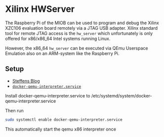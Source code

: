 # Xilinx HWServer

The Raspberry Pi of the MIOB can be used to program and debug the Xilinx XZC106 evaluation board remotely via a JTAG USB adapter.
Xilinx standard tool for remote JTAG access is the `hw_server` which unfortunately is only offered for x86/x86_64 Intel systems running Linux.

However, the x86_64 `hw_server` can be executed via QEmu Userspace Emulation also on an ARM-system like the Raspberry Pi.

## Setup

- [Steffens Blog](https://noteblok.net/2022/02/23/running-a-xilinx-hw_server-as-docker-container/)
- [`docker-qemu-interpreter.service`](../sw/docker-qemu-interpreter.service)


Install docker-qemu-interpreter.service to /etc/systemd/system/docker-qemu-interpreter.service

Then run

```bash
sudo systemctl enable docker-qemu-interpreter.service
```

This automatically start the qemu x86 interpreter once
